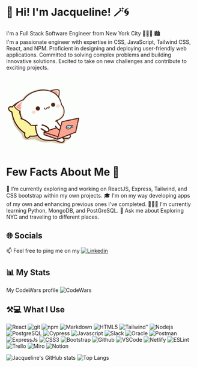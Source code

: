 # 💫  Hi! I'm Jacqueline! 🪄🌀
  I'm a Full Stack Software Engineer from New York City 🍎🗽🚖 🏙️
  <br />
  I'm a passionate engineer with expertise in CSS, JavaScript, Tailwind CSS, React, and NPM. Proficient in designing and deploying user-friendly web applications. Committed to solving complex problems and building innovative solutions. Excited to take on new challenges and contribute to exciting projects.
  <p>
<img align="center" src="https://raw.githubusercontent.com/jkpasaoa/images/main/mochi.gif?token=GHSAT0AAAAAAB37RNPHDSE5BL7QCHTXFKLKY4PUMVA" width="200" height="200" />
  </p>
  
  # Few Facts About Me 📝
  🌱 I’m currently exploring and working on ReactJS, Express, Tailwind, and CSS bootstrap within my own projects.
  🎓 I'm on my way developing apps of my own and enhancing previous ones I've completed.
  👩🏻‍💻 I’m currently learning Python, MongoDB, and PostGreSQL.
  🛫 Ask me about Exploring NYC and traveling to different places.
    
 ## 🌐 Socials
  📫 Feel free to ping me on my
<a href="https://www.linkedin.com/in/jacquelinepasaoa" target="_blank" rel="nofollow">
  <img alt="Linkedin" src="https://img.shields.io/badge/LinkedIn-0077B5?style=flat-square&logo=linkedin&logoColor=white" />
</a>
 ## 📊 My Stats
  My CodeWars profile <img src="https://www.codewars.com/users/jkpasaoa/badges/small" alt="CodeWars" style="max-width: 100%;">

## ⚒️💻 What I Use
<p>
  <img alt="React" src="https://img.shields.io/badge/-React-45b8d8?style=for-the-badge&logo=react&logoColor=white" />
  <img alt="git" src="https://img.shields.io/badge/-Git-F05032?style=for-the-badge&logo=git&logoColor=white" />
  <img alt="npm" src="https://img.shields.io/badge/-NPM-CB3837?style=for-the-badge&logo=npm&logoColor=white" />
  <img alt="Markdown" src="https://img.shields.io/badge/-Markdown-000000?style=for-the-badge&logo=markdown" />
  <img alt="HTML5" src="https://img.shields.io/badge/HTML5-E34F26?style=for-the-badge&logo=html5&logoColor=white" />
  <img alt=Tailwind" src="https://img.shields.io/badge/Tailwind_CSS-38B2AC?style=for-the-badge&logo=tailwind-css&logoColor=white" />
  <img alt="Nodejs" src="https://img.shields.io/badge/-Nodejs-43853d?style=for-the-badge&logo=Node.js&logoColor=white" />
  <img alt="PostgreSQL" src="https://img.shields.io/badge/PostgreSQL-316192?style=for-the-badge&logo=postgresql&logoColor=white" />
  <img alt="Cypress" src="https://img.shields.io/badge/Cypress-17202C?style=for-the-badge&logo=cypress&logoColor=white" />
  <img alt="Javascript" src="https://img.shields.io/badge/-JavaScript-%23F7DF1C?style=for-the-badge&logo=javascript&logoColor=000000&labelColor=%23F7DF1C&color=%23FFCE5A" />
  <img alt="Slack" src="https://img.shields.io/badge/Slack-4A154B?style=for-the-badge&logo=Slack&logoColor=white"/>
  <img alt="Oracle" src="https://img.shields.io/badge/Oracle-F80000?style=for-the-badge&logo=oracle&logoColor=black" />
  <img alt="Postman" src="https://img.shields.io/badge/Postman-FF6C37?style=for-the-badge&logo=Postman&logoColor=white"/>
  <img alt="ExpressJs" src="https://img.shields.io/badge/Express.js-000000?style=for-the-badge&logo=express&logoColor=000000&labelColor=white" />
  <img alt="CSS3" src="https://img.shields.io/badge/-CSS3-%231572B6?style=for-the-badge&logo=css3" />
  <img alt="Bootstrap" src="https://img.shields.io/badge/-Bootstrap-563D7C?style=for-the-badge&logo=Bootstrap" />
  <img alt="Github" src="https://img.shields.io/badge/-GitHub-181717?style=for-the-badge&logo=github" />
  <img alt="VSCode" src="http://img.shields.io/badge/-VS%20Code-007ACC?style=for-the-badge&logo=visual-studio-code&logoColor=ffffff" />
  <img alt="Netlify" src="https://img.shields.io/badge/Netlify-00C7B7?style=for-the-badge&logo=netlify&logoColor=white" />
  <img alt="ESLint" src="https://img.shields.io/badge/eslint-3A33D1?style=for-the-badge&logo=eslint&logoColor=white" />
  <img alt="Trello" src="https://img.shields.io/badge/Trello-0052CC?style=for-the-badge&logo=trello&logoColor=white" />
  <img alt="Miro" src="https://img.shields.io/badge/Miro-050038?style=for-the-badge&logo=Miro&logoColor=white" />
  <img alt="Notion" src="https://img.shields.io/badge/Notion-000000?style=for-the-badge&logo=notion&logoColor=white" />
  
![Jacqueline's GitHub stats](https://github-readme-stats.vercel.app/api?username=jkpasaoa&show_icons=true&theme=blue-green)
![Top Langs](https://github-readme-stats.vercel.app/api/top-langs/?username=jkpasaoa&layout=donut&show_icons=true&theme=blue-green)
</p>
